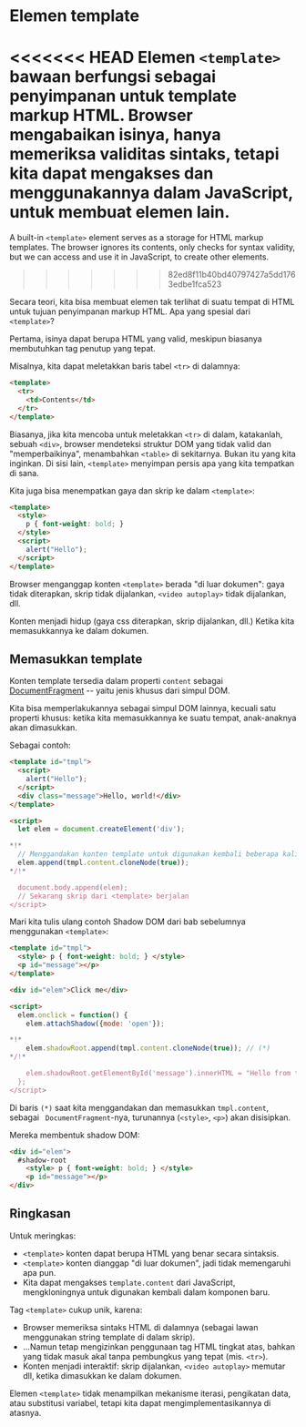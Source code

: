 
# Elemen template

<<<<<<< HEAD
Elemen `<template>` bawaan berfungsi sebagai penyimpanan untuk template markup HTML. Browser mengabaikan isinya, hanya memeriksa validitas sintaks, tetapi kita dapat mengakses dan menggunakannya dalam JavaScript, untuk membuat elemen lain.
=======
A built-in `<template>` element serves as a storage for HTML markup templates. The browser ignores its contents, only checks for syntax validity, but we can access and use it in JavaScript, to create other elements.
>>>>>>> 82ed8f11b40bd40797427a5dd1763edbe1fca523

Secara teori, kita bisa membuat elemen tak terlihat di suatu tempat di HTML untuk tujuan penyimpanan markup HTML. Apa yang spesial dari `<template>`?

Pertama, isinya dapat berupa HTML yang valid, meskipun biasanya membutuhkan tag penutup yang tepat.

Misalnya, kita dapat meletakkan baris tabel `<tr>` di dalamnya:
```html
<template>
  <tr>
    <td>Contents</td>
  </tr>
</template>
```

Biasanya, jika kita mencoba untuk meletakkan `<tr>` di dalam, katakanlah, sebuah `<div>`, browser mendeteksi struktur DOM yang tidak valid dan "memperbaikinya", menambahkan `<table>` di sekitarnya. Bukan itu yang kita inginkan. Di sisi lain, `<template>` menyimpan persis apa yang kita tempatkan di sana.

Kita juga bisa menempatkan gaya dan skrip ke dalam `<template>`:

```html
<template>
  <style>
    p { font-weight: bold; }
  </style>
  <script>
    alert("Hello");
  </script>
</template>
```

Browser menganggap konten `<template>` berada "di luar dokumen": gaya tidak diterapkan, skrip tidak dijalankan, `<video autoplay>` tidak dijalankan, dll.

Konten menjadi hidup (gaya css diterapkan, skrip dijalankan, dll.) Ketika kita memasukkannya ke dalam dokumen.

## Memasukkan template

Konten template tersedia dalam properti `content` sebagai [DocumentFragment](info:modifying-document#document-fragment) -- yaitu jenis khusus dari simpul DOM.

Kita bisa memperlakukannya sebagai simpul DOM lainnya, kecuali satu properti khusus: ketika kita memasukkannya ke suatu tempat, anak-anaknya akan dimasukkan.

Sebagai contoh:

```html run
<template id="tmpl">
  <script>
    alert("Hello");
  </script>
  <div class="message">Hello, world!</div>
</template>

<script>
  let elem = document.createElement('div');

*!*
  // Menggandakan konten template untuk digunakan kembali beberapa kali
  elem.append(tmpl.content.cloneNode(true));
*/!*

  document.body.append(elem);
  // Sekarang skrip dari <template> berjalan
</script>
```

Mari kita tulis ulang contoh Shadow DOM dari bab sebelumnya menggunakan `<template>`:

```html run untrusted autorun="no-epub" height=60
<template id="tmpl">
  <style> p { font-weight: bold; } </style>
  <p id="message"></p>
</template>

<div id="elem">Click me</div>

<script>
  elem.onclick = function() {
    elem.attachShadow({mode: 'open'});

*!*
    elem.shadowRoot.append(tmpl.content.cloneNode(true)); // (*)
*/!*

    elem.shadowRoot.getElementById('message').innerHTML = "Hello from the shadows!";
  };
</script>
```

Di baris `(*)` saat kita menggandakan dan memasukkan `tmpl.content`, sebagai ` DocumentFragment`-nya, turunannya (`<style>`, `<p>`) akan disisipkan.

Mereka membentuk shadow DOM:

```html
<div id="elem">
  #shadow-root
    <style> p { font-weight: bold; } </style>
    <p id="message"></p>
</div>
```

## Ringkasan

Untuk meringkas:

- `<template>` konten dapat berupa HTML yang benar secara sintaksis.
- `<template>` konten dianggap "di luar dokumen", jadi tidak memengaruhi apa pun.
- Kita dapat mengakses `template.content` dari JavaScript, mengkloningnya untuk digunakan kembali dalam komponen baru.

Tag `<template>` cukup unik, karena:

- Browser memeriksa sintaks HTML di dalamnya (sebagai lawan menggunakan string template di dalam skrip).
- ...Namun tetap mengizinkan penggunaan tag HTML tingkat atas, bahkan yang tidak masuk akal tanpa pembungkus yang tepat (mis. `<tr>`).
- Konten menjadi interaktif: skrip dijalankan, `<video autoplay>` memutar dll, ketika dimasukkan ke dalam dokumen.

Elemen `<template>` tidak menampilkan mekanisme iterasi, pengikatan data, atau substitusi variabel, tetapi kita dapat mengimplementasikannya di atasnya.
